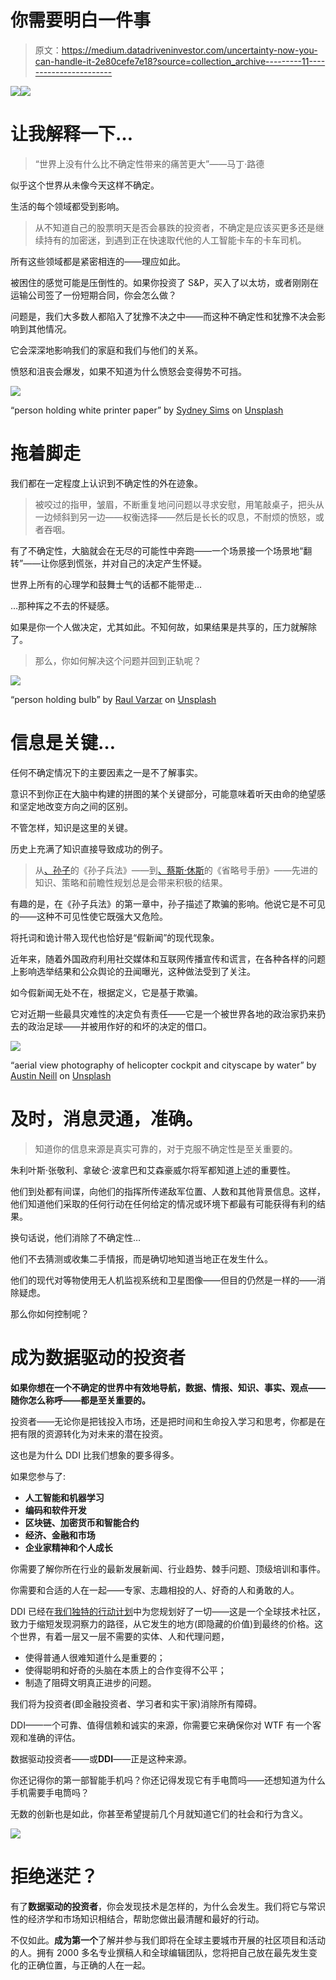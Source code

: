 # 你需要明白一件事

> 原文：<https://medium.datadriveninvestor.com/uncertainty-now-you-can-handle-it-2e80cefe7e18?source=collection_archive---------11----------------------->

[![](img/7fc3afd7333e0650ab4862af7dd1b837.png)](http://www.track.datadriveninvestor.com/DDIBeta11-23)![](img/e900f13d383e87b09bc261b2d7cefe3d.png)

# 让我解释一下…

> “世界上没有什么比不确定性带来的痛苦更大”——马丁·路德

似乎这个世界从未像今天这样不确定。

生活的每个领域都受到影响。

> 从不知道自己的股票明天是否会暴跌的投资者，不确定是应该买更多还是继续持有的加密迷，到遇到正在快速取代他的人工智能卡车的卡车司机。

所有这些领域都是紧密相连的——理应如此。

被困住的感觉可能是压倒性的。如果你投资了 S&P，买入了以太坊，或者刚刚在运输公司签了一份短期合同，你会怎么做？

问题是，我们大多数人都陷入了犹豫不决之中——而这种不确定性和犹豫不决会影响到其他情况。

它会深深地影响我们的家庭和我们与他们的关系。

愤怒和沮丧会爆发，如果不知道为什么愤怒会变得势不可挡。

![](img/d10e4cece982fb91ef624981a0e415b8.png)

“person holding white printer paper” by [Sydney Sims](https://unsplash.com/@fairytailphotography?utm_source=medium&utm_medium=referral) on [Unsplash](https://unsplash.com?utm_source=medium&utm_medium=referral)

# 拖着脚走

我们都在一定程度上认识到不确定性的外在迹象。

> 被咬过的指甲，皱眉，不断重复地问问题以寻求安慰，用笔敲桌子，把头从一边倾斜到另一边——权衡选择——然后是长长的叹息，不耐烦的愤怒，或者吞咽。

有了不确定性，大脑就会在无尽的可能性中奔跑——一个场景接一个场景地“翻转”——让你感到慌张，并对自己的决定产生怀疑。

世界上所有的心理学和鼓舞士气的话都不能带走…

…那种挥之不去的怀疑感。

如果是你一个人做决定，尤其如此。不知何故，如果结果是共享的，压力就解除了。

> 那么，你如何解决这个问题并回到正轨呢？

![](img/195c3d613a624569a5eb62619baf30be.png)

“person holding bulb” by [Raul Varzar](https://unsplash.com/@calypso999?utm_source=medium&utm_medium=referral) on [Unsplash](https://unsplash.com?utm_source=medium&utm_medium=referral)

# 信息是关键…

任何不确定情况下的主要因素之一是不了解事实。

意识不到你正在大脑中构建的拼图的某个关键部分，可能意味着听天由命的绝望感和坚定地改变方向之间的区别。

不管怎样，知识是这里的关键。

历史上充满了知识直接导致成功的例子。

> 从[、孙子](https://www.goodreads.com/book/show/10534.The_Art_of_War)的《孙子兵法》——到[、蔡斯·休斯](https://www.goodreads.com/book/show/34323601-the-ellipsis-manual?ac=1&from_search=true)的《省略号手册》——先进的知识、策略和前瞻性规划总是会带来积极的结果。

有趣的是，在《孙子兵法》的第一章中，孙子描述了欺骗的影响。他说它是不可见的——这种不可见性使它既强大又危险。

将托词和诡计带入现代也恰好是“假新闻”的现代现象。

近年来，随着外国政府利用社交媒体和互联网传播宣传和谎言，在各种各样的问题上影响选举结果和公众舆论的丑闻曝光，这种做法受到了关注。

如今假新闻无处不在，根据定义，它是基于欺骗。

它对近期一些最具灾难性的决定负有责任——它是一个被世界各地的政治家扔来扔去的政治足球——并被用作好的和坏的决定的借口。

![](img/b4ace89a4693b3d34446175cd960a8a3.png)

“aerial view photography of helicopter cockpit and cityscape by water” by [Austin Neill](https://unsplash.com/@arstyy?utm_source=medium&utm_medium=referral) on [Unsplash](https://unsplash.com?utm_source=medium&utm_medium=referral)

# 及时，消息灵通，准确。

> 知道你的信息来源是真实可靠的，对于克服不确定性是至关重要的。

朱利叶斯·张敬利、拿破仑·波拿巴和艾森豪威尔将军都知道上述的重要性。

他们到处都有间谍，向他们的指挥所传递敌军位置、人数和其他背景信息。这样，他们知道他们采取的任何行动在任何给定的情况或环境下都最有可能获得有利的结果。

换句话说，他们消除了不确定性…

他们不去猜测或收集二手情报，而是确切地知道当地正在发生什么。

他们的现代对等物使用无人机监视系统和卫星图像——但目的仍然是一样的——消除疑虑。

那么你如何控制呢？

# 成为数据驱动的投资者

**如果你想在一个不确定的世界中有效地导航，数据、情报、知识、事实、观点——随你怎么称呼——都是至关重要的。**

投资者——无论你是把钱投入市场，还是把时间和生命投入学习和思考，你都是在把有限的资源转化为对未来的潜在投资。

这也是为什么 DDI 比我们想象的要多得多。

如果您参与了:

*   **人工智能和机器学习**
*   **编码和软件开发**
*   **区块链、加密货币和智能合约**
*   **经济、金融和市场**
*   **企业家精神和个人成长**

你需要了解你所在行业的最新发展新闻、行业趋势、棘手问题、顶级培训和事件。

你需要和合适的人在一起——专家、志趣相投的人、好奇的人和勇敢的人。

DDI 已经在[我们独特的行动计划](http://www.datadriveninvestor.com/ddi-intelligence/)中为您规划好了一切——这是一个全球技术社区，致力于缩短发现洞察力的路径，从它发生的地方(即隐藏的价值)到最终的价格。这个世界，有着一层又一层不需要的实体、人和代理问题，

*   使得普通人很难知道什么是重要的；
*   使得聪明和好奇的头脑在本质上的合作变得不公平；
*   制造了阻碍文明真正进步的问题。

我们将为投资者(即金融投资者、学习者和实干家)消除所有障碍。

DDI——一个可靠、值得信赖和诚实的来源，你需要它来确保你对 WTF 有一个客观和准确的评估。

数据驱动投资者——或**DDI**——正是这种来源。

你还记得你的第一部智能手机吗？你还记得发现它有手电筒吗——还想知道为什么手机需要手电筒吗？

无数的创新也是如此，你甚至希望提前几个月就知道它们的社会和行为含义。

[![](img/b6f926ec4f9727dcfb41809c9f59a85e.png)](http://www.datadriveninvestor.com/ddi-intelligence/)

# 拒绝迷茫？

有了**数据驱动的投资者**，你会发现技术是怎样的，为什么会发生。我们将它与常识性的经济学和市场知识相结合，帮助您做出最清醒和最好的行动。

不仅如此。**成为第一个**了解并参与我们即将在全球主要城市开展的社区项目和活动的人。拥有 2000 多名专业撰稿人和全球编辑团队，您将把自己放在最先发生变化的正确位置，与正确的人在一起。
